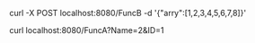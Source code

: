 
curl -X POST localhost:8080/FuncB -d '{"arry":[1,2,3,4,5,6,7,8]}'


curl localhost:8080/FuncA?Name=2&ID=1